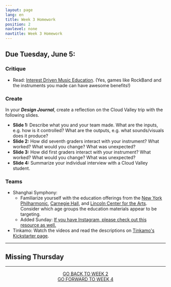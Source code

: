 ```yaml
---
layout: page
lang: en
title: Week 3 Homework
position: 2
navlevel: none
navtitle: Week 3 Homework
---
```

## Due Tuesday, June 5:
### Critique
* Read: [Interest Driven Music Education](https://drive.google.com/open?id=1-48yT32wSb3rI_AuayWQ2FhmWdO8C1Kv). (Yes, games like RockBand and the instruments you made can have awesome benefits!)

### Create
In your ***Design Journal***, create a reflection on the Cloud Valley trip with the following slides.
* **Slide 1:** Describe what you and your team made. What are the inputs, e.g. how is it controlled? What are the outputs, e.g. what sounds/visuals does it produce?
* **Slide 2:** How did seventh graders interact with your instrument? What worked? What would you change? What was unexpected?
* **Slide 3:** How did first graders interact with your instrument? What worked? What would you change? What was unexpected?
* **Slide 4:** Summarize your individual interview with a Cloud Valley student.

### Teams
* Shanghai Symphony:
  * Familiarize yourself with the education offerings from the [New York Philharmonic](https://nyphil.org), [Carnegie Hall](https://www.carnegiehall.org), and [Lincoln Center for the Arts](http://www.lincolncenter.org). Consider which age groups the education materials appear to be targeting.
  * Added Sunday: [If you have Instagram, please check out this resource as well.](https://www.instagram.com/stories/highlights/17873612905242611/?hl=en)
* Tinkamo: Watch the videos and read the descriptions on [Tinkamo's Kickstarter page](https://www.kickstarter.com/projects/44540085/tinkamo-smart-building-blocks-for-future-creators).

***

## Missing Thursday

***
<center><a href='./w2.html'>GO BACK TO WEEK 2</a></center>
<center><a href='./w4.html'>GO FORWARD TO WEEK 4</a></center>
